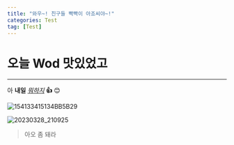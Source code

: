 ```yaml
---
title: "와우~! 친구들 빡빡이 아죠씨야~!"
categories: Test
tag: [Test]
---
```


# 오늘 Wod 맛있었고

---

아 **내일** <u>_뭐하지_</u> **👍** 😊

![154133415134BB5B29](https://user-images.githubusercontent.com/58872932/229145879-5471571b-a781-4f38-a849-cc01264bf410.jpg)

![20230328_210925](https://user-images.githubusercontent.com/58872932/229145843-4b3a0328-ae2b-4056-be19-7f21bce2189a.jpg)



> 아오 좀 돼라